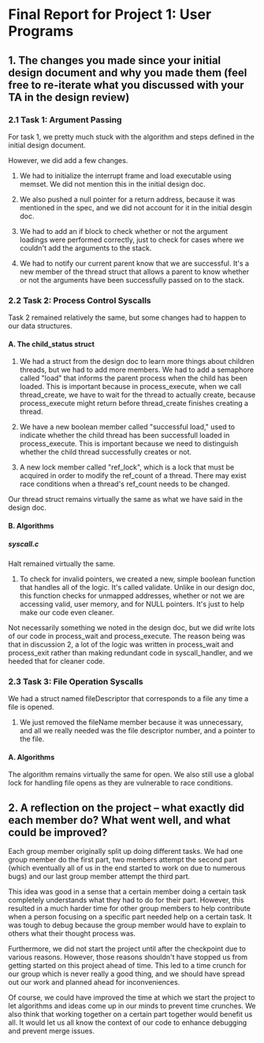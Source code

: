Final Report for Project 1: User Programs
=========================================

## 1. The changes you made since your initial design document and why you made them (feel free to re-iterate what you discussed with your TA in the design review)

### 2.1 Task 1: Argument Passing

For task 1, we pretty much stuck with the algorithm and steps defined in the initial design document.  

However, we did add a few changes.

1. We had to initialize the interrupt frame and load executable using memset.  We did not mention this in the initial design doc.

2. We also pushed a null pointer for a return address, because it was mentioned in the spec, and we did not account for it in the initial desgin doc.

3. We had to add an if block to check whether or not the argument loadings were performed correctly, just to check for cases where we couldn't add the arguments to the stack.

4. We had to notify our current parent know that we are successful.  It's a new member of the thread struct that allows a parent to know whether or not the arguments have been successfully passed on to the stack.

### 2.2 Task 2: Process Control Syscalls

Task 2 remained relatively the same, but some changes had to happen to our data structures.

#### A. The child_status struct

1. We had a struct from the design doc to learn more things about children threads, but we had to add more members. We had to add a semaphore called "load" that informs the parent process when the child has been loaded. This is important because in process_execute, when we call thread_create, we have to wait for the thread to actually create, because process_execute might return before thread_create finishes creating a thread.

2. We have a new boolean member called "successful load," used to indicate whether the child thread has been successfull loaded in process_execute.  This is important because we need to distinguish whether the child thread successfully creates or not.

3. A new lock member called "ref_lock", which is a lock that must be acquired in order to modify the ref_count of a thread.  There may exist race conditions when a thread's ref_count needs to be changed.

Our thread struct remains virtually the same as what we have said in the design doc.

#### B. Algorithms

##### syscall.c

Halt remained virtually the same.

1. To check for invalid pointers, we created a new, simple boolean function that handles all of the logic.  It's called validate.  Unlike in our design doc, this function checks for unmapped addresses, whether or not we are accessing valid, user memory, and for NULL pointers.  It's just to help make our code even cleaner.

Not necessarily something we noted in the design doc, but we did write lots of our code in process_wait and process_execute.  The reason being was that in discussion 2, a lot of the logic was written in process_wait and process_exit rather than making redundant code in syscall_handler, and we heeded that for cleaner code.

### 2.3 Task 3: File Operation Syscalls

We had a struct named fileDescriptor that corresponds to a file any time a file is opened.

1. We just removed the fileName member because it was unnecessary, and all we really needed was the file descriptor number, and a pointer to the file.

#### A. Algorithms

The algorithm remains virtually the same for open. We also still use a global lock for handling file opens as they are vulnerable to race conditions.

## 2. A reflection on the project – what exactly did each member do? What went well, and what could be improved?

Each group member originally split up doing different tasks.  We had one group member do the first part, two members attempt the second part (which eventually all of us in the end started to work on due to numerous bugs) and our last group member attempt the third part.

This idea was good in a sense that a certain member doing a certain task completely understands what they had to do for their part.  However, this resulted in a much harder time for other group members to help contribute when a person focusing on a specific part needed help on a certain task.  It was tough to debug because the group member would have to explain to others what their thought process was.

Furthermore, we did not start the project until after the checkpoint due to various reasons.  However, those reasons shouldn't have stopped us from getting started on this project ahead of time.  This led to a time crunch for our group which is never really a good thing, and we should have spread out our work and planned ahead for inconveniences.

Of course, we could have improved the time at which we start the project to let algorithms and ideas come up in our minds to prevent time crunches.  We also think that working together on a certain part together would benefit us all.  It would let us all know the context of our code to enhance debugging and prevent merge issues.


























